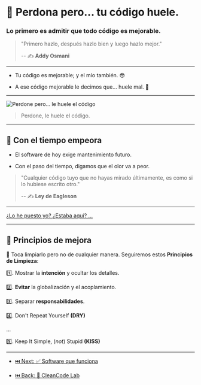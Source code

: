 # 🤢 Perdona pero... tu código huele.

### Lo primero es admitir que todo código es mejorable.

> "Primero hazlo, después hazlo bien y luego hazlo mejor."
>
> -- ✍️ **Addy Osmani**

---

- Tu código es mejorable; y el mío también. 😳

- A ese código mejorable le decimos que... huele mal. 🤢

---

![Perdone pero... le huele el código](https://github.com/LabsAdemy/CleanCodeLab/blob/main/assets/your-code-smells.jpg)

> Perdone, le huele el código.

---

## 🥀 Con el tiempo empeora

- El software de hoy exige mantenimiento futuro.

- Con el paso del tiempo, digamos que el olor va a peor.


> "Cualquier código tuyo que no hayas mirado últimamente, es como si lo hubiese escrito otro."
>
> -- ✍️ **Ley de Eagleson**

---

[¿Lo he puesto yo? ¿Estaba aquí? ... ](https://twitter.com/quinHD/status/1087817606923542528?s=20)

---

## 💈 Principios de mejora

🛁 Toca limpiarlo pero no de cualquier manera. Seguiremos estos **Principios de Limpieza**:

1️⃣. Mostrar la **intención** y ocultar los detalles.

2️⃣. **Evitar** la globalización y el acoplamiento.

3️⃣. Separar **responsabilidades**.

4️⃣. Don't Repeat Yourself **(DRY)**

...

5️⃣. Keep It Simple, (*not*) Stupid **(KISS)**

---

- [⏭️ Next: ✅ Software que funciona](https://github.com/LabsAdemy/CleanCodeLab/blob/main/2-software_que_funciona.md)

- [⏮️ Back: 🧼 CleanCode Lab](https://github.com/LabsAdemy/CleanCodeLab)
